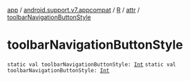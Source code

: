 [app](../../../index.md) / [android.support.v7.appcompat](../../index.md) / [R](../index.md) / [attr](index.md) / [toolbarNavigationButtonStyle](./toolbar-navigation-button-style.md)

# toolbarNavigationButtonStyle

`static val toolbarNavigationButtonStyle: `[`Int`](https://kotlinlang.org/api/latest/jvm/stdlib/kotlin/-int/index.html)
`static val toolbarNavigationButtonStyle: `[`Int`](https://kotlinlang.org/api/latest/jvm/stdlib/kotlin/-int/index.html)